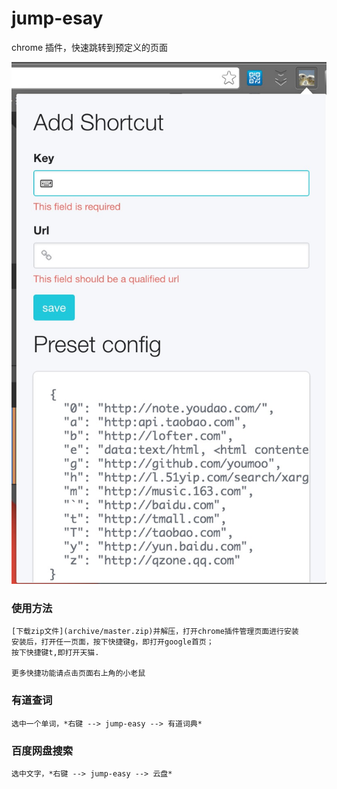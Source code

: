 jump-esay
=========

chrome 插件，快速跳转到预定义的页面

![](jump-easy.png)

### 使用方法
	[下载zip文件](archive/master.zip)并解压，打开chrome插件管理页面进行安装
	安装后，打开任一页面，按下快捷键g，即打开google首页；
	按下快捷键t,即打开天猫.

	更多快捷功能请点击页面右上角的小老鼠

### 有道查词
    选中一个单词，*右键 --> jump-easy --> 有道词典*

### 百度网盘搜索
    选中文字，*右键 --> jump-easy --> 云盘*